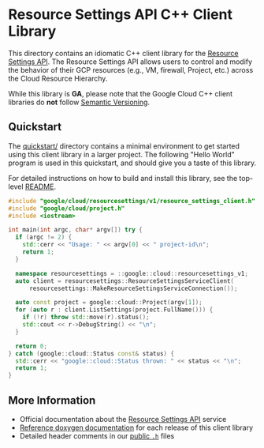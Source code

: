 # Resource Settings API C++ Client Library

This directory contains an idiomatic C++ client library for the
[Resource Settings API][cloud-service-docs]. The Resource Settings API allows
users to control and modify the behavior of their GCP resources (e.g., VM,
firewall, Project, etc.) across the Cloud Resource Hierarchy.

While this library is **GA**, please note that the Google Cloud C++ client
libraries do **not** follow [Semantic Versioning](https://semver.org/).

## Quickstart

The [quickstart/](quickstart/README.md) directory contains a minimal environment
to get started using this client library in a larger project. The following
"Hello World" program is used in this quickstart, and should give you a taste of
this library.

For detailed instructions on how to build and install this library, see the
top-level [README](/README.md#building-and-installing).

<!-- inject-quickstart-start -->

```cc
#include "google/cloud/resourcesettings/v1/resource_settings_client.h"
#include "google/cloud/project.h"
#include <iostream>

int main(int argc, char* argv[]) try {
  if (argc != 2) {
    std::cerr << "Usage: " << argv[0] << " project-id\n";
    return 1;
  }

  namespace resourcesettings = ::google::cloud::resourcesettings_v1;
  auto client = resourcesettings::ResourceSettingsServiceClient(
      resourcesettings::MakeResourceSettingsServiceConnection());

  auto const project = google::cloud::Project(argv[1]);
  for (auto r : client.ListSettings(project.FullName())) {
    if (!r) throw std::move(r).status();
    std::cout << r->DebugString() << "\n";
  }

  return 0;
} catch (google::cloud::Status const& status) {
  std::cerr << "google::cloud::Status thrown: " << status << "\n";
  return 1;
}
```

<!-- inject-quickstart-end -->

## More Information

- Official documentation about the [Resource Settings API][cloud-service-docs]
  service
- [Reference doxygen documentation][doxygen-link] for each release of this
  client library
- Detailed header comments in our [public `.h`][source-link] files

[cloud-service-docs]: https://cloud.google.com/resource-manager/docs/resource-settings/overview
[doxygen-link]: https://cloud.google.com/cpp/docs/reference/resourcesettings/latest/
[source-link]: https://github.com/googleapis/google-cloud-cpp/tree/main/google/cloud/resourcesettings
